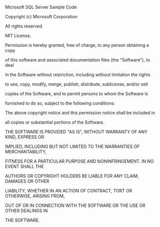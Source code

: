 Microsoft SQL Server Sample Code

Copyright (c) Microsoft Corporation

All rights reserved.

MIT License.

Permission is hereby granted, free of charge, to any person obtaining a copy

 of this software and associated documentation files (the "Software"), to deal

 in the Software without restriction, including without limitation the rights

 to use, copy, modify, merge, publish, distribute, sublicense, and/or sell

 copies of the Software, and to permit persons to whom the Software is

 furnished to do so, subject to the following conditions:

The above copyright notice and this permission notice shall be included in

 all copies or substantial portions of the Software.


THE SOFTWARE IS PROVIDED "AS IS", WITHOUT WARRANTY OF ANY KIND, EXPRESS OR

 IMPLIED, INCLUDING BUT NOT LIMITED TO THE WARRANTIES OF MERCHANTABILITY,

 FITNESS FOR A PARTICULAR PURPOSE AND NONINFRINGEMENT. IN NO EVENT SHALL THE

 AUTHORS OR COPYRIGHT HOLDERS BE LIABLE FOR ANY CLAIM, DAMAGES OR OTHER

 LIABILITY, WHETHER IN AN ACTION OF CONTRACT, TORT OR OTHERWISE, ARISING FROM,

 OUT OF OR IN CONNECTION WITH THE SOFTWARE OR THE USE OR OTHER DEALINGS IN

 THE SOFTWARE.
